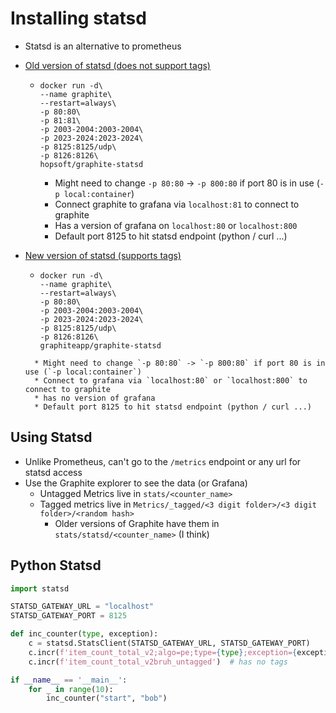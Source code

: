 # Installing statsd

* Statsd is an alternative to prometheus 
* [Old version of statsd (does not support tags)](https://www.bogotobogo.com/DevOps/Docker/Docker_StatsD_Graphite_Grafana.php)
   * ``` 
     docker run -d\
     --name graphite\
     --restart=always\
     -p 80:80\
     -p 81:81\
     -p 2003-2004:2003-2004\
     -p 2023-2024:2023-2024\
     -p 8125:8125/udp\
     -p 8126:8126\
     hopsoft/graphite-statsd   
       ```
       * Might need to change `-p 80:80` -> `-p 800:80` if port 80 is in use (`-p local:container`)
       * Connect graphite to grafana via `localhost:81`  to connect to graphite
       * Has a version of grafana on `localhost:80` or `localhost:800`
       * Default port 8125 to hit statsd endpoint (python / curl ...)

* [New version of statsd (supports tags)](https://hub.docker.com/r/graphiteapp/graphite-statsd/)
  * ```
    docker run -d\
    --name graphite\
    --restart=always\
    -p 80:80\
    -p 2003-2004:2003-2004\
    -p 2023-2024:2023-2024\
    -p 8125:8125/udp\
    -p 8126:8126\
    graphiteapp/graphite-statsd
   ```
     * Might need to change `-p 80:80` -> `-p 800:80` if port 80 is in use (`-p local:container`)
     * Connect to grafana via `localhost:80` or `localhost:800` to connect to graphite
     * has no version of grafana
     * Default port 8125 to hit statsd endpoint (python / curl ...)

## Using Statsd
* Unlike Prometheus, can't go to the `/metrics` endpoint or any url for statsd access 
* Use the Graphite explorer to see the data (or Grafana)
  * Untagged Metrics live in `stats/<counter_name>`
  * Tagged metrics live in `Metrics/_tagged/<3 digit folder>/<3 digit folder>/<random hash>`
     * Older versions of Graphite have them in `stats/statsd/<counter_name>` (I think)   

## Python Statsd
```python
import statsd

STATSD_GATEWAY_URL = "localhost"
STATSD_GATEWAY_PORT = 8125 

def inc_counter(type, exception):
    c = statsd.StatsClient(STATSD_GATEWAY_URL, STATSD_GATEWAY_PORT)
    c.incr(f'item_count_total_v2;algo=pe;type={type};exception={exception}')  # tags are semi-colon separated (or comma separated)
    c.incr(f'item_count_total_v2bruh_untagged')  # has no tags

if __name__ == '__main__':
    for _ in range(10):
        inc_counter("start", "bob")
```
